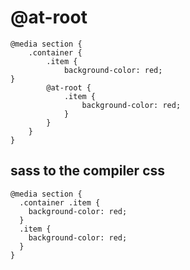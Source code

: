 # @at-root

```
@media section {
    .container {
        .item {
            background-color: red;
}
        @at-root {
            .item {
                background-color: red;
            }
        }
    }
}
```

## sass to the compiler css 

```
@media section {
  .container .item {
    background-color: red;
  }
  .item {
    background-color: red;
  }
}
```